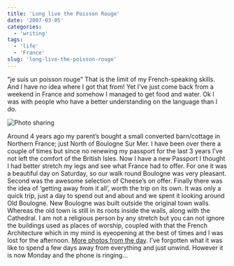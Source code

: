 ```yaml
---
title: 'Long live the Poisson Rouge'
date: '2007-03-05'
categories:
  - 'writing'
tags:
  - 'life'
  - 'France'
slug: 'long-live-the-poisson-rouge'
---
```


"je suis un poisson rouge" That is the limit of my French-speaking skills. And I have no idea where I got that from! Yet I’ve just come back from a weekend in France and somehow I managed to get food and water. Ok I was with people who have a better understanding on the language than I do.

![Photo sharing](/images/2007/410401969.jpg)

Around 4 years ago my parent’s bought a small converted barn/cottage in Northern France; just North of Boulogne Sur Mer. I have been over there a couple of times but since no renewing my passport for the last 3 years I’ve not left the comfort of the British Isles. Now I have a new Passport I thought I had better stretch my legs and see what France had to offer. For one it was a beautiful day on Saturday, so our walk round Boulogne was very pleasant. Second was the awesome selection of Cheese’s on offer. Finally there was the idea of ‘getting away from it all’, worth the trip on its own. It was only a quick trip, just a day to spend out and about and we spent it looking around Old Boulogne. New Boulogne was built outside the original town walls. Whereas the old town is still in its roots inside the walls, along with the Cathedral. I am not a religious person by any stretch but you can not ignore the buildings used as places of worship, coupled with that the French Architecture which in my mind is eyeopening at the best of times and I was lost for the afternoon. [More photos from the day](https://www.flickr.com/photos/funkylarma/sets/72157594569874798/). I’ve forgotten what it was like to spend a few days away from everything and just unwind. However it is now Monday and the phone is ringing…
